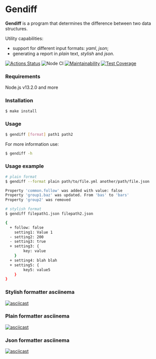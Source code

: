 # Gendiff

**Gendiff** is a program that determines the difference between two data structures.

Utility capabilities:

- support for different input formats: *yaml*, *json*;
- generating a report in *plain* text, *stylish* and *json*.
 
[![Actions Status](https://github.com/almax-21/frontend-project-lvl2/workflows/hexlet-check/badge.svg)](https://github.com/almax-21/frontend-project-lvl2/actions)
![Node CI](https://github.com/almax-21/frontend-project-lvl2/workflows/Node%20CI/badge.svg)
[![Maintainability](https://api.codeclimate.com/v1/badges/dec3679a488b13a5f93c/maintainability)](https://codeclimate.com/github/almax-21/frontend-project-lvl2/maintainability)
[![Test Coverage](https://api.codeclimate.com/v1/badges/dec3679a488b13a5f93c/test_coverage)](https://codeclimate.com/github/almax-21/frontend-project-lvl2/test_coverage)

### Requirements
Node.js v13.2.0 and more

### Installation
```sh
$ make install
```

### Usage
```sh
$ gendiff [format] path1 path2
```

For more information use:
```sh
$ gendiff -h
```

### Usage example
```sh
# plain format
$ gendiff --format plain path/to/file.yml another/path/file.json

Property 'common.follow' was added with value: false
Property 'group1.baz' was updated. From 'bas' to 'bars'
Property 'group2' was removed

# stylish format
$ gendiff filepath1.json filepath2.json

{
  + follow: false
    setting1: Value 1
  - setting2: 200
  - setting3: true
  + setting3: {
        key: value
    }
  + setting4: blah blah
  + setting5: {
        key5: value5
    }
}
```

### Stylish formatter asciinema
[![asciicast](https://asciinema.org/a/curveTNlAazevfUDe98E9MsNI.svg)](https://asciinema.org/a/curveTNlAazevfUDe98E9MsNI)

### Plain formatter asciinema
[![asciicast](https://asciinema.org/a/LO8XwUJouj2FDefVJkjXS3vXV.svg)](https://asciinema.org/a/LO8XwUJouj2FDefVJkjXS3vXV)

### Json formatter asciinema
[![asciicast](https://asciinema.org/a/brVLDKLI8b4LKz45gkGwtDnNf.svg)](https://asciinema.org/a/brVLDKLI8b4LKz45gkGwtDnNf)